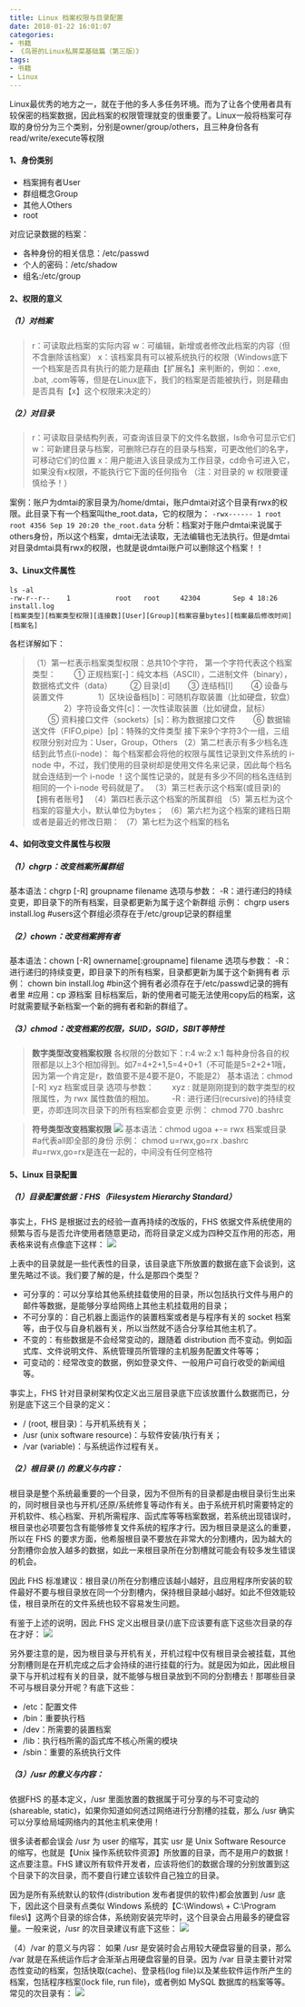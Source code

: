 ```yaml
---
title: Linux 档案权限与目录配置
date: 2018-01-22 16:01:07
categories:
- 书籍
- 《鸟哥的Linux私房菜基础篇（第三版）》
tags:
- 书籍
- Linux
---
```

Linux最优秀的地方之一，就在于他的多人多任务环境。而为了让各个使用者具有较保密的档案数据，因此档案的权限管理就变的很重要了。Linux一般将档案可存取的身份分为三个类别，分别是owner/group/others，且三种身份各有read/write/execute等权限
<!--more-->
#### 1、身份类别
* 档案拥有者User
* 群组概念Group
* 其他人Others
* root

对应记录数据的档案：
* 各种身份的相关信息：/etc/passwd
* 个人的密码：/etc/shadow
* 组名:/etc/group

#### 2、权限的意义
##### （1）对档案
>r：可读取此档案的实际内容
w：可编辑，新增或者修改此档案的内容（但不含删除该档案）
x：该档案具有可以被系统执行的权限（Windows底下一个档案是否具有执行的能力是藉由【扩展名】来判断的，例如：.exe, .bat, .com等等，但是在Linux底下，我们的档案是否能被执行，则是藉由是否具有【x】这个权限来决定的）

##### （2）对目录
>r：可读取目录结构列表，可查询该目录下的文件名数据，ls命令可显示它们
w：可新建目录与档案，可删除已存在的目录与档案，可更改他们的名字，可移动它们的位置
x：用户能进入该目录成为工作目录，cd命令可进入它，如果没有x权限，不能执行它下面的任何指令
（注：对目录的 w 权限要谨慎给予！）

案例：账户为dmtai的家目录为/home/dmtai，账户dmtai对这个目录有rwx的权限。此目录下有一个档案叫the_root.data，它的权限为：
`-rwx------ 1 root root 4356 Sep 19 20:20 the_root.data`
分析：档案对于账户dmtai来说属于others身份，所以这个档案，dmtai无法读取，无法编辑也无法执行。但是dmtai对目录dmtai具有rwx的权限，也就是说dmtai账户可以删除这个档案！！


#### 3、Linux文件属性
```
ls -al
-rw-r--r--    1           root   root     42304        Sep 4 18:26     install.log
[档案类型][档案类型权限][连接数][User][Group][档案容量bytes][档案最后修改时间][档案名]
```
各栏详解如下：
>（1）第一栏表示档案类型权限：总共10个字符，
第一个字符代表这个档案类型：
　　① 正规档案[-]：纯文本档（ASCII），二进制文件（binary），数据格式文件（data）
　　② 目录[d]
　　③ 连结档[l]
　　④ 设备与装置文件
　　　　1）区块设备档[b]：可随机存取装置（比如硬盘，软盘）
　　　　2）字符设备文件[c]：一次性读取装置（比如键盘，鼠标）
　　⑤ 资料接口文件（sockets）[s]：称为数据接口文件
　　⑥ 数据输送文件（FIFO,pipe）[p]：特殊的文件类型
接下来9个字符3个一组，三组权限分别对应为：User，Group，Others
（2）第二栏表示有多少档名连结到此节点(i-node)：
每个档案都会将他的权限与属性记录到文件系统的 i-node 中，不过，我们使用的目录树却是使用文件名来记录，因此每个档名就会连结到一个 i-node ！这个属性记录的，就是有多少不同的档名连结到相同的一个 i-node 号码就是了。
（3）第三栏表示这个档案(或目录)的【拥有者账号】
（4）第四栏表示这个档案的所属群组
（5）第五栏为这个档案的容量大小，默认单位为bytes；
（6）第六栏为这个档案的建档日期或者是最近的修改日期：
（7）第七栏为这个档案的档名


#### 4、如何改变文件属性与权限
##### （1）chgrp：改变档案所属群组
基本语法：chgrp [-R] groupname filename
选项与参数：
    -R：进行递归的持续变更，即目录下的所有档案，目录都更新为属于这个新群组
示例：
chgrp users install.log #users这个群组必须存在于/etc/group记录的群组里

##### （2）chown：改变档案拥有者
基本语法：chown [-R] ownername[:groupname] filename
选项与参数：
    -R：进行递归的持续变更，即目录下的所有档案，目录都更新为属于这个新拥有者
示例：
chown bin install.log #bin这个拥有者必须存在于/etc/passwd记录的拥有者里
#应用：cp 源档案 目标档案后，新的使用者可能无法使用copy后的档案，这时就需要赋予新档案一个新的拥有者和新的群组了。

##### （3）chmod：改变档案的权限，SUID，SGID，SBIT等特性
>**数字类型改变档案权限**
各权限的分数如下：r:4 w:2 x:1
每种身份各自的权限都是以上3个相加得到。如7=4+2+1,5=4+0+1（不可能是5=2+2+1哦，因为第一个肯定是r，数值要不是4要不是0，不能是2）
基本语法：chmod [-R] xyz 档案或目录
选项与参数：
　　xyz : 就是刚刚提到的数字类型的权限属性，为 rwx 属性数值的相加。
　　-R : 进行递归(recursive)的持续变更，亦即连同次目录下的所有档案都会变更
示例：
chmod 770 .bashrc

>**符号类型改变档案权限**
![](/uploads/2018/01/linux_permission.JPG)
基本语法：chmod ugoa +-= rwx 档案或目录  #a代表all即全部的身份
示例：
chmod u=rwx,go=rx .bashrc   #u=rwx,go=rx是连在一起的，中间没有任何空格符


#### 5、Linux 目录配置
##### （1）目录配置依据：FHS（Filesystem Hierarchy Standard）
亊实上，FHS 是根据过去的经验一直再持续的改版的，FHS 依据文件系统使用的频繁与否与是否允许使用者随意更动，而将目录定义成为四种交互作用的形态，用表格来说有点像底下这样：
![](/uploads/2018/01/linux_directory_fhs.JPG)

上表中的目录就是一些代表性的目录，该目录底下所放置的数据在底下会谈到，这里先略过不谈。我们要了解的是，什么是那四个类型？
* 可分享的：可以分享给其他系统挂载使用的目录，所以包括执行文件与用户的邮件等数据，是能够分享给网络上其他主机挂载用的目录；
* 不可分享的：自己机器上面运作的装置档案或者是与程序有关的 socket 档案等，由于仅与自身机器有关，所以当然就不适合分享给其他主机了。
* 不变的：有些数据是不会经常变动的，跟随着 distribution 而不变动。例如函式库、文件说明文件、系统管理员所管理的主机服务配置文件等等；
* 可变动的：经常改变的数据，例如登录文件、一般用户可自行收受的新闻组等。

亊实上，FHS 针对目录树架构仅定义出三层目录底下应该放置什么数据而已，分别是底下这三个目录的定义：
* / (root, 根目录)：与开机系统有关；
* /usr (unix software resource)：与软件安装/执行有关；
* /var (variable)：与系统运作过程有关。


##### （2）根目录 (/) 的意义与内容：
根目录是整个系统最重要的一个目录，因为不但所有的目录都是由根目录衍生出来的，同时根目录也与开机/还原/系统修复等动作有关。由于系统开机时需要特定的开机软件、核心档案、开机所需程序、函式库等等档案数据，若系统出现错误时，根目录也必项要包含有能够修复文件系统的程序才行。因为根目录是这么的重要，所以在 FHS 的要求方面，他希服根目录不要放在非常大的分割槽内，因为越大的分割槽你会放入越多的数据，如此一来根目录所在分割槽就可能会有较多发生错误的机会。

因此 FHS 标准建议：根目录(/)所在分割槽应该越小越好，且应用程序所安装的软件最好不要与根目录放在同一个分割槽内，保持根目录越小越好。如此不但效能较佳，根目录所在的文件系统也较不容易发生问题。

有鉴于上述的说明，因此 FHS 定义出根目录(/)底下应该要有底下这些次目录的存在才好：
![](/uploads/2018/01/linux_directory_root.JPG)

另外要注意的是，因为根目录与开机有关，开机过程中仅有根目录会被挂载，其他分割槽则是在开机完成之后才会持续的进行挂载的行为。就是因为如此，因此根目录下与开机过程有关的目录，就不能够与根目录放到不同的分割槽去！那哪些目录不可与根目录分开呢？有底下这些：
* /etc：配置文件
* /bin：重要执行档
* /dev：所需要的装置档案
* /lib：执行档所需的函式库不核心所需的模块
* /sbin：重要的系统执行文件


##### （3）/usr 的意义与内容：
依据FHS 的基本定义，/usr 里面放置的数据属于可分享的与不可变动的(shareable, static)，如果你知道如何透过网络进行分割槽的挂载，那么 /usr 确实可以分享给局域网络内的其他主机来使用！

很多读者都会误会 /usr 为 user 的缩写，其实 usr 是 Unix Software Resource 的缩写，也就是【Unix 操作系统软件资源】所放置的目录，而不是用户的数据！这点要注意。FHS 建议所有软件开发者，应该将他们的数据合理的分别放置到这个目录下的次目录，而不要自行建立该软件自己独立的目录。

因为是所有系统默认的软件(distribution 发布者提供的软件)都会放置到 /usr 底下，因此这个目录有点类似 Windows 系统的【C:\Windows\ + C:\Program files\】这两个目录的综合体，系统刚安装完毕时，这个目录会占用最多的硬盘容量。一般来说，/usr 的次目录建议有底下这些：
![](/uploads/2018/01/linux_directory_usr.jpg)

（4）/var 的意义与内容：
如果 /usr 是安装时会占用较大硬盘容量的目录，那么 /var 就是在系统运作后才会渐渐占用硬盘容量的目录。因为 /var 目录主要针对常态性变动的档案，包括快取(cache)、登录档(log file)以及某些软件运作所产生的档案，包括程序档案(lock file, run file)，或者例如 MySQL 数据库的档案等等。常见的次目录有：
![](/uploads/2018/01/linux_directory_var.JPG)
